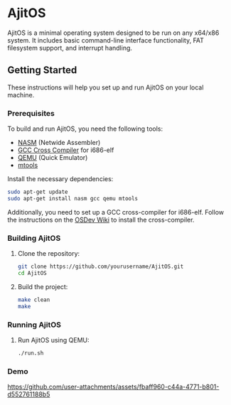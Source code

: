 # AjitOS

AjitOS is a minimal operating system designed to be run on any x64/x86 system. It includes basic command-line interface functionality, FAT filesystem support, and interrupt handling.

## Getting Started

These instructions will help you set up and run AjitOS on your local machine.

### Prerequisites

To build and run AjitOS, you need the following tools:
- [NASM](https://www.nasm.us/) (Netwide Assembler)
- [GCC Cross Compiler](https://wiki.osdev.org/GCC_Cross-Compiler) for i686-elf
- [QEMU](https://www.qemu.org/) (Quick Emulator)
- [mtools](https://www.gnu.org/software/mtools/)

Install the necessary dependencies:

```sh
sudo apt-get update
sudo apt-get install nasm gcc qemu mtools
```

Additionally, you need to set up a GCC cross-compiler for i686-elf. Follow the instructions on the [OSDev Wiki](https://wiki.osdev.org/GCC_Cross-Compiler) to install the cross-compiler.

### Building AjitOS

1. Clone the repository:

    ```sh
    git clone https://github.com/yourusername/AjitOS.git
    cd AjitOS
    ```

2. Build the project:

    ```sh
    make clean
    make
    ```

### Running AjitOS

1. Run AjitOS using QEMU:

    ```sh
    ./run.sh
    ```

### Demo

https://github.com/user-attachments/assets/fbaff960-c44a-4771-b801-d552761188b5

